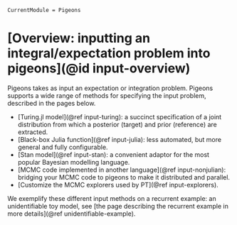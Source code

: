 ```@meta
CurrentModule = Pigeons
```

# [Overview: inputting an integral/expectation problem into pigeons](@id input-overview)

Pigeons takes as input an expectation or integration problem.
Pigeons supports a wide range of methods for specifying the input problem, 
described in the pages below. 

- [Turing.jl model](@ref input-turing): a succinct specification of a joint distribution from which a posterior (target) and prior (reference) are extracted. 
- [Black-box Julia function](@ref input-julia): less automated, but more general and fully configurable. 
- [Stan model](@ref input-stan): a convenient adaptor for the most popular Bayesian modelling language. 
- [MCMC code implemented in another language](@ref input-nonjulian): bridging your MCMC code to pigeons to make it distributed and parallel. 
- [Customize the MCMC explorers used by PT](@ref input-explorers).

We exemplify these different input methods on a recurrent example: 
an unidentifiable toy model, 
see [the page describing the recurrent example in more details](@ref unidentifiable-example). 
